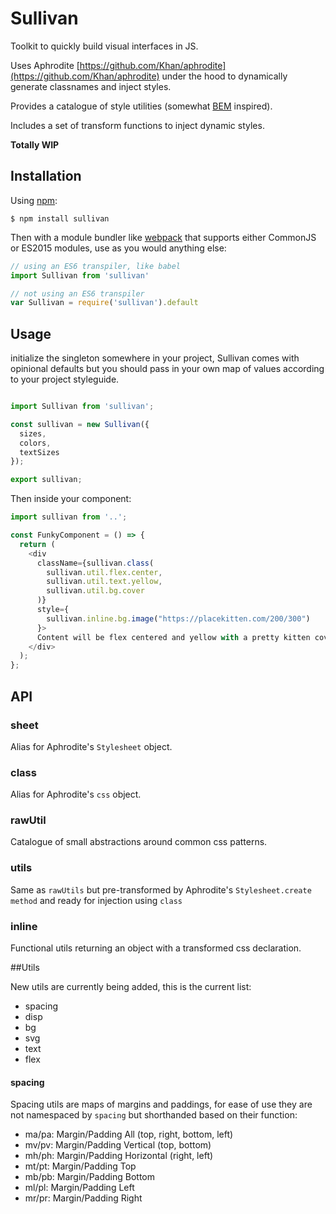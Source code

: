 Sullivan
===========

Toolkit to quickly build visual interfaces in JS.

Uses Aphrodite [https://github.com/Khan/aphrodite](https://github.com/Khan/aphrodite) under the hood to dynamically generate classnames and inject styles.

Provides a catalogue of style utilities (somewhat [BEM](https://en.bem.info/) inspired).

Includes a set of transform functions to inject dynamic styles.

**Totally WIP**

## Installation

Using [npm](https://www.npmjs.com/):

    $ npm install sullivan

Then with a module bundler like [webpack](https://webpack.github.io/) that supports either CommonJS or ES2015 modules, use as you would anything else:

```js
// using an ES6 transpiler, like babel
import Sullivan from 'sullivan'

// not using an ES6 transpiler
var Sullivan = require('sullivan').default
```

## Usage

initialize the singleton somewhere in your project, Sullivan comes with opinional defaults but you should pass in your own map of values according to your project styleguide.

```js

import Sullivan from 'sullivan';

const sullivan = new Sullivan({
  sizes,
  colors,
  textSizes
});

export sullivan;
```

Then inside your component:

```js
import sullivan from '..';

const FunkyComponent = () => {
  return (
    <div 
      className={sullivan.class(
        sullivan.util.flex.center,
        sullivan.util.text.yellow,
        sullivan.util.bg.cover
      )} 
      style={
        sullivan.inline.bg.image("https://placekitten.com/200/300")
      }>
      Content will be flex centered and yellow with a pretty kitten covering the background!
    </div>
  );
};
```

## API

### sheet
Alias for Aphrodite's `Stylesheet` object.

### class
Alias for Aphrodite's `css` object.

### rawUtil
Catalogue of small abstractions around common css patterns.

### utils
Same as `rawUtils` but pre-transformed by Aphrodite's `Stylesheet.create method` and ready for injection using `class`

### inline
Functional utils returning an object with a transformed css declaration.

##Utils

New utils are currently being added, this is the current list:
- spacing
- disp
- bg
- svg
- text
- flex

#### spacing
Spacing utils are maps of margins and paddings,
for ease of use they are not namespaced by `spacing` but shorthanded based on their function:
- ma/pa: Margin/Padding All (top, right, bottom, left)
- mv/pv: Margin/Padding Vertical (top, bottom)
- mh/ph: Margin/Padding Horizontal (right, left)
- mt/pt: Margin/Padding Top
- mb/pb: Margin/Padding Bottom
- ml/pl: Margin/Padding Left
- mr/pr: Margin/Padding Right


